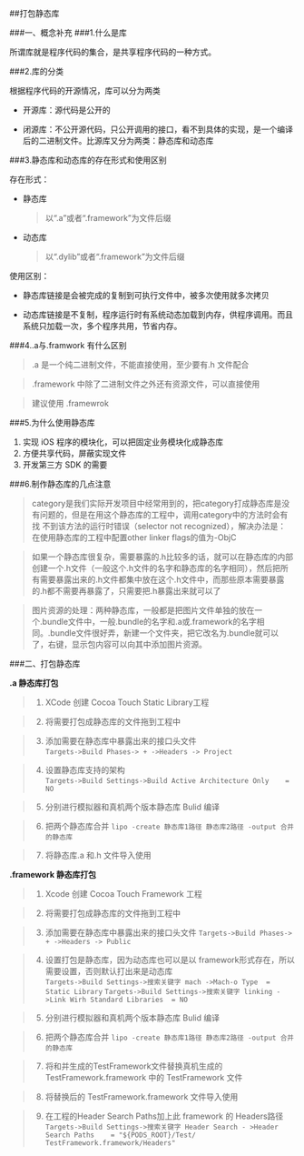 ##打包静态库

###一、概念补充
###1.什么是库

所谓库就是程序代码的集合，是共享程序代码的一种方式。

###2.库的分类

根据程序代码的开源情况，库可以分为两类

*	开源库：源代码是公开的

* 	闭源库：不公开源代码，只公开调用的接口，看不到具体的实现，是一个编译	后的二进制文件。比源库又分为两类：静态库和动态库

###3.静态库和动态库的存在形式和使用区别

存在形式：

*	静态库

	>以“.a”或者“.framework”为文件后缀
	
*	动态库

	>以“.dylib”或者“.framework”为文件后缀
	
使用区别：

*	静态库链接是会被完成的复制到可执行文件中，被多次使用就多次拷贝

*	动态库链接是不复制，程序运行时有系统动态加载到内存，供程序调用。而且系统只加载一次，多个程序共用，节省内存。 

###4..a与.framwork 有什么区别

>	.a 是一个纯二进制文件，不能直接使用，至少要有.h 文件配合

>	.framework 中除了二进制文件之外还有资源文件，可以直接使用

>	建议使用 .framewrok

###5.为什么使用静态库

1. 实现 iOS 程序的模块化，可以把固定业务模块化成静态库
2. 方便共享代码，屏蔽实现文件
3. 开发第三方 SDK 的需要

###6.制作静态库的几点注意
> 	category是我们实际开发项目中经常用到的，把category打成静态库是没	有问题的，但是在用这个静态库的工程中，调用category中的方法时会有找	不到该方法的运行时错误（selector not recognized），解决办法是：	在使用静态库的工程中配置other linker flags的值为-ObjC

>	如果一个静态库很复杂，需要暴露的.h比较多的话，就可以在静态库的内部	创建一个.h文件（一般这个.h文件的名字和静态库的名字相同），然后把所	有需要暴露出来的.h文件都集中放在这个.h文件中，而那些原本需要暴露	的.h都不需要再暴露了，只需要把.h暴露出来就可以了

>	图片资源的处理：两种静态库，一般都是把图片文件单独的放在一	个.bundle文件中，一般.bundle的名字和.a或.framework的名字相	同。.bundle文件很好弄，新建一个文件夹，把它改名为.bundle就可以	了，右键，显示包内容可以向其中添加图片资源。


###二、打包静态库

**.a 静态库打包**

>	1.	XCode 创建 Cocoa Touch Static Library工程

>	2.	将需要打包成静态库的文件拖到工程中  

>	3. 添加需要在静态库中暴露出来的接口头文件  
	`Targets->Build Phases-> + ->Headers -> Project`
	
>	4. 设置静态库支持的架构  
	`Targets->Build Settings->Build Active Architecture Only 	= NO`
	
>	5. 分别进行模拟器和真机两个版本静态库 Bulid 编译

>	6. 把两个静态库合并
	`lipo -create 静态库1路径 静态库2路径 -output 合并的静态库`
	
>	7. 将静态库.a 和.h 文件导入使用

**.framework 静态库打包**

>	1. Xcode 创建 Cocoa Touch Framework 工程

>	2. 将需要打包成静态库的文件拖到工程中

> 	3. 添加需要在静态库中暴露出来的接口头文件
	`Targets->Build Phases-> + ->Headers -> Public`
	
>	4. 设置打包是静态库，因为动态库也可以是以 framework形式存在，所以	需要设置，否则默认打出来是动态库  
	`Targets->Build Settings->搜索关键字 mach ->Mach-o Type 	= Static Library`
	`Targets->Build Settings->搜索关键字 linking ->Link Wirh Standard Libraries 	= NO`
	
>	5. 分别进行模拟器和真机两个版本静态库 Bulid 编译

>	6. 把两个静态库合并
	`lipo -create 静态库1路径 静态库2路径 -output 合并的静态库`

>	7. 将和并生成的TestFramework文件替换真机生成的 TestFramework.framework 中的 TestFramework 文件
	
>	8. 将替换后的 TestFramework.framework 文件导入使用

>	9. 在工程的Header Search Paths加上此 framework 的 Headers路径 
	`Targets->Build Settings->搜索关键字 Header Search -	>Header Search Paths 	= "${PODS_ROOT}/Test/	TestFramework.framework/Headers"`